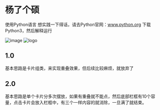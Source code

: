 # 杨了个硕
使用Python语言
想实践一下得话，请去Python官网：www.python.org
下载Python3，然后解释运行

![image](https://user-images.githubusercontent.com/111341725/198824698-97f553b0-d689-45a0-aabe-2e5a4fdc0c94.png)
![logo](https://user-images.githubusercontent.com/111341725/201467872-a8db5134-3fa2-4968-8485-82c4163b1db5.png)

## 1.0
基本思路是卡片组类，来实现重叠效果，但后续比较麻烦，就放弃了

## 2.0
基本思路是单个卡片分多次摆放，如果有重叠就不能点，然后底部栏框有10个容量，点击卡片会放入栏框中，有三个一样内容的就消除，一旦满了就结束。
